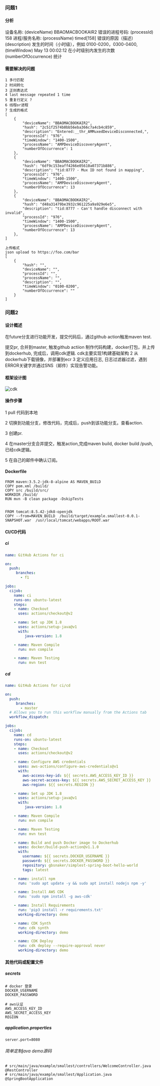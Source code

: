 

### 问题1

#### 分析 

设备名称: (deviceName)    BBAOMACBOOKAIR2
错误的进程号码: (processId) 158
进程/服务名称: (processName)  timed[158]
错误的原因（描述）(description)
发生的时间（小时级），例如 0100-0200，0300-0400, (timeWindow)     May 13 00:02:12
在小时级别内发生的次数 (numberOfOccurrence)    统计

#### 需要解决的问题 
```shell
1 多行匹配
2 时间转化
3 正则表达式
4 last message repeated 1 time
5 重复行定义 ?
6 线程or进程
7 生成的格式
[
    {
        "deviceName": "BBAOMACBOOKAIR2",
        "hash": "2c51f2574b0bb56eba366c7a4cb4c859",
        "description": "Entered:__thr_AMMuxedDeviceDisconnected,",
        "processId": "976",
        "timeWindow": "1400-1500",
        "processName": "AMPDeviceDiscoveryAgent",
        "numberOfOccurrence": 1
    },
    {
        "deviceName": "BBAOMACBOOKAIR2",
        "hash": "6df9c153eaff4266e05610a07371b886",
        "description": "tid:8777 - Mux ID not found in mapping",
        "processId": "976",
        "timeWindow": "1400-1500",
        "processName": "AMPDeviceDiscoveryAgent",
        "numberOfOccurrence": 13
    },
    {
        "deviceName": "BBAOMACBOOKAIR2",
        "hash": "d48a31479be3932c961225a9a929e6e5",
        "description": "tid:8777 - Can't handle disconnect with invalid",
        "processId": "976",
        "timeWindow": "1400-1500",
        "processName": "AMPDeviceDiscoveryAgent",
        "numberOfOccurrence": 13
    },
]

上传格式
json upload to https://foo.com/bar
[
    {
        "hash": "",
        "deviceName": "",
        "processId": "",
        "processName": "",
        "description": "",
        "timeWindow": "0100-0200",
        "numberOfOccurrence": ""
    }
]
```


### 问题2

#### 设计概述

在future分支进行功能开发，提交代码后，通过github action触发maven test. 

提交pr, 合并到master, 触发github actiion 制作代码构建，docker打包，并上传到dockerhub, 完成后，调用cdk逻辑. cdk主要实现1构建基础架构 2 从dockerhub下载镜像，并部署到ecr 3 定义应用日志, 日志过滤器过滤，遇到ERROR关键字并通过SNS（邮件）实现告警功能。 

#### 框架设计图

![cdk](cdk.png)


#### 操作步骤

1 pull 代码到本地

2 切换到功能分支，修改代码，完成后，push到该功能分支。查看action. 

3 创建pr. 

4 在master分支合并提交，触发action,完成maven build, docker build /push, 已经cdk逻辑。 

5 在自己的邮件中确认订阅。 

#### Dockerfile

```shell
FROM maven:3.5.2-jdk-8-alpine AS MAVEN_BUILD
COPY pom.xml /build/
COPY src /build/src/
WORKDIR /build/
RUN mvn -B clean package -DskipTests


FROM tomcat:8.5.42-jdk8-openjdk
COPY --from=MAVEN_BUILD  /build/target/example.smallest-0.0.1-SNAPSHOT.war  /usr/local/tomcat/webapps/ROOT.war

```



#### CI/CD代码

##### ci

```yaml
name: GitHub Actions for ci  

on:
  push:
     branches:
       - f1

jobs:
  cijob:
    name: ci
    runs-on: ubuntu-latest
    steps:
    - name: Checkout
      uses: actions/checkout@v2

    - name: Set up JDK 1.8
      uses: actions/setup-java@v1
      with:
         java-version: 1.8

    - name: Maven Compile
      run: mvn compile

    - name: Maven Testing
      run: mvn test

```

##### cd

````yaml
name: GitHub Actions for ci/cd

on:
  push:
     branches:
       - master
  # Allows you to run this workflow manually from the Actions tab
  workflow_dispatch:

jobs:
  cijob:
    name: cd
    runs-on: ubuntu-latest
    steps:
    - name: Checkout
      uses: actions/checkout@v2

    - name: Configure AWS credentials
      uses: aws-actions/configure-aws-credentials@v1
      with:
        aws-access-key-id: ${{ secrets.AWS_ACCESS_KEY_ID }}
        aws-secret-access-key: ${{ secrets.AWS_SECRET_ACCESS_KEY }}
        aws-region: ${{ secrets.REGION }}

    - name: Set up JDK 1.8
      uses: actions/setup-java@v1
      with:
         java-version: 1.8

    - name: Maven Compile
      run: mvn compile

    - name: Maven Testing
      run: mvn test

    - name: Build and push Docker image to Dockerhub
      uses: docker/build-push-action@v1.1.0
      with:
        username: ${{ secrets.DOCKER_USERNAME }}
        password: ${{ secrets.DOCKER_PASSWORD }}
        repository: gbsnaker/simplest-spring-boot-hello-world
        tags: latest

    - name: install npm
      run: 'sudo apt update -y && sudo apt install nodejs npm -y'

    - name: Install AWS CDK
      run: 'sudo npm install -g aws-cdk'

    - name: Install Requirements 
      run: 'pip3 install -r requirements.txt'
      working-directory: demo

    - name: CDK Synth
      run: cdk synth
      working-directory: demo

    - name: CDK Deploy
      run: cdk deploy --require-approval never
      working-directory: demo

````



#### 其他代码或配置文件

##### secrets

```shell
# docker 登录
DOCKER_USERNAME 
DOCKER_PASSWORD

# aws认证 
AWS_ACCESS_KEY_ID
AWS_SECRET_ACCESS_KEY
REGION
```

##### application.properties 

```shell
server.port=8080
```



###### 简单定制java demo源码 

```shell
# src/main/java/example/smallest/controllers/WelcomeController.java
@RestController
# src/main/java/example/smallest/Application.java
@SpringBootApplication
```





